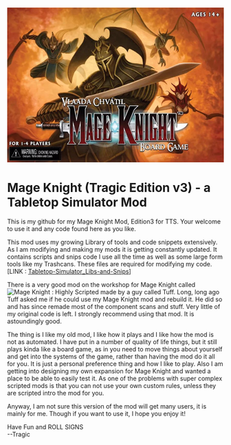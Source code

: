 ![MageKnight BoxArt](https://raw.githubusercontent.com/TragicTheBlathering/Tabletop-Simulator_MageKnight_v3/main/_resources/readnme-cover.jpg)
# Mage Knight (Tragic Edition v3) - a Tabletop Simulator Mod

This is my github for my Mage Knight Mod, Edition3 for TTS. Your welcome to use it and any code found here as you like.

This mod uses my growing Library of tools and code snippets extensively. As I am modifying and making my mods it is getting constantly updated. It contains scripts and snips code I use all the time as well as some large form tools like my Trashcans. These files are required for modifying my code. [LINK : [Tabletop-Simulator_Libs-and-Snips](https://github.com/TragicTheBlathering/Tabletop-Simulator_Libs-and-Snips)]

There is a very good mod on the workshop for Mage Knight called ![Mage Knight : Highly Scripted](https://steamcommunity.com/sharedfiles/filedetails/?id=1721301081) made by a guy called Tuff. Long, long ago Tuff asked me if he could use my Mage Knight mod and rebuild it. He did so and has since remade most of the component scans and stuff. Very little of my original code is left. I strongly recommend using that mod. It is astoundingly good.

The thing is I like my old mod, I like how it plays and I like how the mod is not as automated. I have put in a number of quality of life things, but it still plays kinda like a board game, as in you need to move things about yourself and get into the systems of the game, rather than having the mod do it all for you. It is just a personal preference thing and how I like to play. Also I am getting into designing my own expansion for Mage Knight and wanted a place to be able to easily test it. As one of the problems with super complex scripted mods is that you can not use your own custom rules, unless they are scripted intro the mod for you.

Anyway, I am not sure this version of the mod will get many users, it is mainly for me. Though if you want to use it, I hope you enjoy it!

Have Fun and ROLL SIGNS<br>
--Tragic
